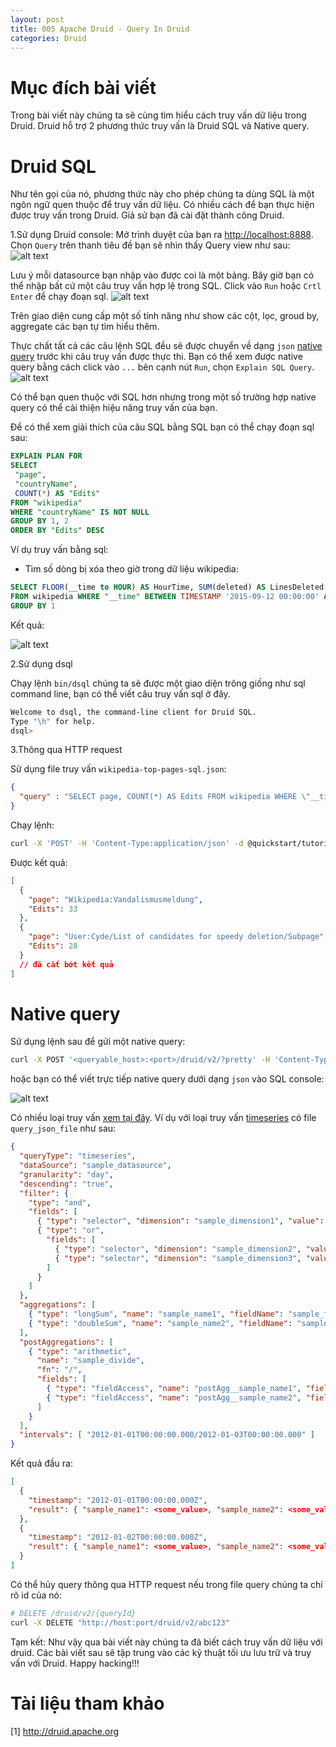 ```yaml
---
layout: post
title: 005 Apache Druid - Query In Druid
categories: Druid
---
```


# Mục đích bài viết
Trong bài viết này chúng ta sẽ cùng tìm hiểu cách truy vấn dữ liệu trong Druid. Druid hỗ trợ 2 phương thức truy vấn là Druid SQL và Native query. 

# Druid SQL
Như tên gọi của nó, phương thức này cho phép chúng ta dùng SQL là một ngôn ngữ quen thuộc để truy vấn dữ liệu. Có nhiều cách để bạn thực hiện được truy vấn trong Druid. Giả sử bạn đã cài đặt thành công Druid.

1.Sử dụng Druid console: Mở trình duyệt của bạn ra [http://localhost:8888](http://localhost:8888). Chọn `Query` trên thanh tiêu đề bạn sẽ nhìn thấy Query view như sau: 
![alt text](https://druid.apache.org/docs/latest/assets/tutorial-query-01.png)

Lưu ý mỗi datasource bạn nhập vào được coi là một bảng. Bây giờ bạn có thể nhập bất cứ một câu truy vấn hợp lệ trong SQL. Click vào `Run` hoặc `Crtl Enter` để chạy đoạn sql. 
![alt text](https://druid.apache.org/docs/latest/assets/tutorial-query-04.png)

Trên giao diện cung cấp một số tính năng như show các cột, lọc, groud by, aggregate các bạn tự tìm hiểu thêm.

Thực chất tất cả các câu lệnh SQL đều sẽ được chuyển về dạng `json` [native query](http://druid.apache.org/docs/latest/querying/querying.html) trước khi câu truy vấn được thực thi. Bạn có thể xem được native query bằng cách click vào `...` bên cạnh nút `Run`, chọn `Explain SQL Query`.
![alt text](https://druid.apache.org/docs/latest/assets/tutorial-query-06.png)

Có thể bạn quen thuộc với SQL hơn nhưng trong một số trường hợp native query có thể cải thiện hiệu năng truy vấn của bạn.

Để có thể xem giải thích của câu SQL bằng SQL bạn có thể chạy đoạn sql sau:
```sql
EXPLAIN PLAN FOR
SELECT
 "page",
 "countryName",
 COUNT(*) AS "Edits"
FROM "wikipedia"
WHERE "countryName" IS NOT NULL
GROUP BY 1, 2
ORDER BY "Edits" DESC
```

Ví dụ truy vấn bằng sql:
- Tìm số dòng bị xóa theo giờ trong dữ liệu wikipedia:
```sql
SELECT FLOOR(__time to HOUR) AS HourTime, SUM(deleted) AS LinesDeleted
FROM wikipedia WHERE "__time" BETWEEN TIMESTAMP '2015-09-12 00:00:00' AND TIMESTAMP '2015-09-13 00:00:00'
GROUP BY 1
```
Kết quả:

![alt text](https://druid.apache.org/docs/latest/assets/tutorial-query-07.png)


2.Sử dụng dsql

Chạy lệnh `bin/dsql` chúng ta sẽ được một giao diện trông giống như sql command line, bạn có thể viết câu truy vấn sql ở đây.
```sh
Welcome to dsql, the command-line client for Druid SQL.
Type "\h" for help.
dsql>
```

3.Thông qua HTTP request

Sử dụng file truy vấn `wikipedia-top-pages-sql.json`:
```json
{
  "query" : "SELECT page, COUNT(*) AS Edits FROM wikipedia WHERE \"__time\" BETWEEN TIMESTAMP '2015-09-12 00:00:00' AND TIMESTAMP '2015-09-13 00:00:00' GROUP BY page ORDER BY Edits DESC LIMIT 10"
}
```
Chạy lệnh: 
```sh
curl -X 'POST' -H 'Content-Type:application/json' -d @quickstart/tutorial/wikipedia-top-pages-sql.json http://localhost:8888/druid/v2/sql
```
Được kết quả: 
```json
[
  {
    "page": "Wikipedia:Vandalismusmeldung",
    "Edits": 33
  },
  {
    "page": "User:Cyde/List of candidates for speedy deletion/Subpage",
    "Edits": 28
  }
  // đã cắt bớt kết quả
]
```
# Native query 
Sử dụng lệnh sau để gửi một native query: 
```sh
curl -X POST '<queryable_host>:<port>/druid/v2/?pretty' -H 'Content-Type:application/json' -H 'Accept:application/json' -d @<query_json_file>
```
hoặc bạn có thể viết trực tiếp native query dưới dạng `json` vào SQL console:

![alt text](https://druid.apache.org/docs/latest/assets/native-queries-01.png)

Có nhiều loại truy vấn [xem tại đây](http://druid.apache.org/docs/latest/querying/querying.html#available-queries). Ví dụ với loại truy vấn [timeseries](http://druid.apache.org/docs/latest/querying/timeseriesquery.html) có file `query_json_file` như sau:
```json
{
  "queryType": "timeseries",
  "dataSource": "sample_datasource",
  "granularity": "day",
  "descending": "true",
  "filter": {
    "type": "and",
    "fields": [
      { "type": "selector", "dimension": "sample_dimension1", "value": "sample_value1" },
      { "type": "or",
        "fields": [
          { "type": "selector", "dimension": "sample_dimension2", "value": "sample_value2" },
          { "type": "selector", "dimension": "sample_dimension3", "value": "sample_value3" }
        ]
      }
    ]
  },
  "aggregations": [
    { "type": "longSum", "name": "sample_name1", "fieldName": "sample_fieldName1" },
    { "type": "doubleSum", "name": "sample_name2", "fieldName": "sample_fieldName2" }
  ],
  "postAggregations": [
    { "type": "arithmetic",
      "name": "sample_divide",
      "fn": "/",
      "fields": [
        { "type": "fieldAccess", "name": "postAgg__sample_name1", "fieldName": "sample_name1" },
        { "type": "fieldAccess", "name": "postAgg__sample_name2", "fieldName": "sample_name2" }
      ]
    }
  ],
  "intervals": [ "2012-01-01T00:00:00.000/2012-01-03T00:00:00.000" ]
}
```
Kết quả đầu ra: 
```json
[
  {
    "timestamp": "2012-01-01T00:00:00.000Z",
    "result": { "sample_name1": <some_value>, "sample_name2": <some_value>, "sample_divide": <some_value> }
  },
  {
    "timestamp": "2012-01-02T00:00:00.000Z",
    "result": { "sample_name1": <some_value>, "sample_name2": <some_value>, "sample_divide": <some_value> }
  }
]
```

Có thể hủy query thông qua HTTP request nếu trong file query chúng ta chỉ rõ id của nó:
```sh
# DELETE /druid/v2/{queryId}
curl -X DELETE "http://host:port/druid/v2/abc123"
```

Tạm kết: Như vậy qua bài viết này chúng ta đã biết cách truy vấn dữ liệu với druid. Các bài viết sau sẽ tập trung vào các kỹ thuật tối ưu lưu trữ và truy vấn với Druid. Happy hacking!!!
<!-- ![alt text](http://bizweb.dktcdn.net/thumb/grande/dev/100/005/238/products/ls.png?v=1607057688903) -->
# Tài liệu tham khảo
[1] <a href="http://druid.apache.org">http://druid.apache.org</a>